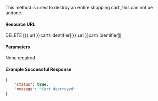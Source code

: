 <!--
@title DELETE cart/:identifier
@author Moltin Ltd
@description Destroys a cart and its' item contents

@sidebar 1
@family Cart
@rate No
@auth Yes
@format JSON
@http DELETE
@version beta
-->

This method is used to destroy an entire shopping cart, this can not be undone.


#### Resource URL
DELETE [{{ url }}cart/:identifier]({{ url }}cart/:identifier])


#### Paramaters
None required

<!--code-->
#### Example Successful Response
``` json
{
    "status": true,
    "message": "Cart destroyed"
}
```
<!--/code-->